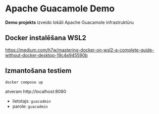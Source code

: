 # Apache Guacamole Demo

__Demo projekts__ izveido lokāli Apache Guacamole infrastruktūru

## Docker instalēšana WSL2

https://medium.com/h7w/mastering-docker-on-wsl2-a-complete-guide-without-docker-desktop-19c4e945590b

## Izmantošana testiem

```
docker compose up
```

atveram http://localhost:8080

- lietotajs: `guacadmin`
- parole: `guacadmin`